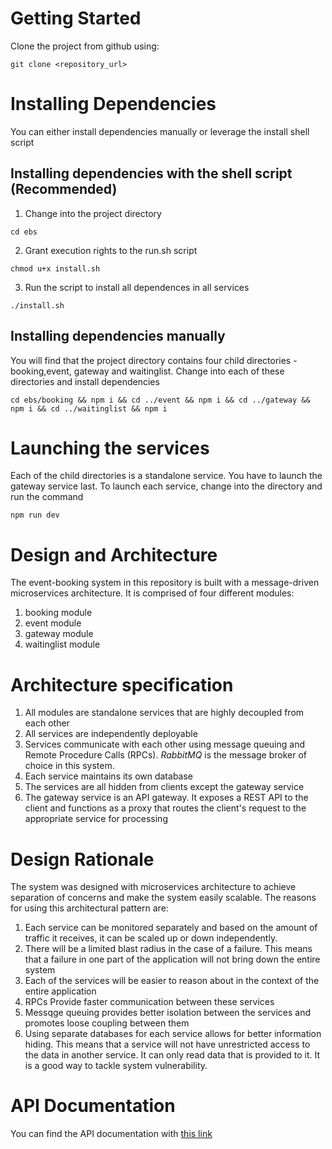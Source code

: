 # Getting Started

Clone the project from github using:
```
git clone <repository_url>
```

# Installing Dependencies
You can either install dependencies manually or leverage the install shell script

## Installing dependencies with the shell script (Recommended)

1. Change into the project directory

```
cd ebs
```

2. Grant execution rights to the run.sh script

```
chmod u+x install.sh
```

3. Run the script to install all dependences in all services

```
./install.sh
```

## Installing dependencies manually

You will find that the project directory contains four child directories - booking,event, gateway and waitinglist.
Change into each of these directories and install dependencies

```
cd ebs/booking && npm i && cd ../event && npm i && cd ../gateway && npm i && cd ../waitinglist && npm i
```

# Launching the services

Each of the child directories is a standalone service. You have to launch the gateway service last. To launch each service, change into the directory and run the command

```
npm run dev
```

# Design and Architecture
The event-booking system in this repository is built with a message-driven microservices architecture. It is comprised of four different modules:
1. booking module
2. event module
3. gateway module
4. waitinglist module

# Architecture specification
1. All modules are standalone services that are highly decoupled from each other
2. All services are independently deployable
3. Services communicate with each other using message queuing and Remote Procedure Calls (RPCs). *RabbitMQ* is the message broker of choice in this system.
4. Each service maintains its own database
5. The services are all hidden from clients except the gateway service
6. The gateway service is an API gateway. It exposes a REST API to the client and functions as a proxy that routes the client's request to the appropriate service for processing

# Design Rationale
The system was designed with microservices architecture to achieve separation of concerns and make the system easily scalable. The reasons for using this architectural pattern are: 
1. Each service can be monitored separately and based on the amount of traffic it receives, it can be scaled up or down independently.
2. There will be a limited blast radius in the case of a failure. This means that a failure in one part of the application will not bring down the entire system
3. Each of the services will be easier to reason about in the context of the entire application
4. RPCs Provide faster communication between these services
5. Messqge queuing provides better isolation between the services and promotes loose coupling between them
6. Using separate databases for each service allows for better information hiding. This means that a service will not have unrestricted access to the data in another service. It can only read data that is provided to it. It is a good way to tackle system vulnerability.


# API Documentation

You can find the API documentation with [this link](https://documenter.getpostman.com/view/27707407/2sAY4vgi55)